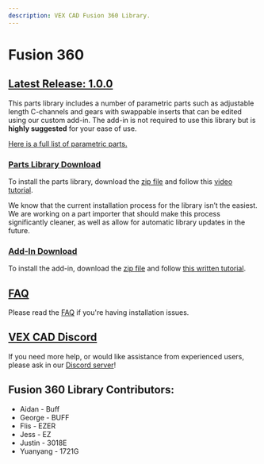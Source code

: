 ```yaml
---
description: VEX CAD Fusion 360 Library.
---
```


# Fusion 360

## [Latest Release: 1.0.0](https://github.com/VEX-CAD/VEX-CAD-Fusion/releases/tag/v1.0.0)

This parts library includes a number of parametric parts such as adjustable length C-channels and gears with swappable inserts that can be edited using our custom add-in. The add-in is not required to use this library but is **highly suggested** for your ease of use.

[Here is a full list of parametric parts.](https://github.com/VEX-CAD/VEX-CAD-Fusion/blob/master/parametric_parts_list.md)

### [Parts Library Download](https://github.com/vexcad/fusion-library/releases/download/v1.0.0/fusion_parts_library_1_0_0.zip)

To install the parts library, download the [zip file](https://github.com/vexcad/fusion-library/releases/download/v1.0.0/fusion_parts_library_1_0_0.zip) and follow this [video tutorial](https://youtu.be/ouXFKM68MGk).

We know that the current installation process for the library isn’t the easiest. We are working on a part importer that should make this process significantly cleaner, as well as allow for automatic library updates in the future.

### [Add-In Download](https://github.com/vexcad/fusion-library/releases/download/v1.0.0/fusion_addin_1_0_0.zip)

To install the add-in, download the [zip file](https://github.com/vexcad/fusion-library/releases/download/v1.0.0/fusion_addin_1_0_0.zip) and follow [this written tutorial](https://tapnair.github.io/installation.html).

## [FAQ](https://github.com/VEX-CAD/VEX-CAD-Fusion/wiki/FAQ)

Please read the [FAQ](https://github.com/VEX-CAD/VEX-CAD-Fusion/wiki/FAQ) if you're having installation issues.

## [VEX CAD Discord](https://discord.gg/BKV3DJm)

If you need more help, or would like assistance from experienced users, please ask in our [Discord server](https://discord.gg/BKV3DJm)!

## Fusion 360 Library Contributors:

* Aidan - Buff
* George - BUFF
* Flis - EZER
* Jess - EZ
* Justin - 3018E
* Yuanyang - 1721G





